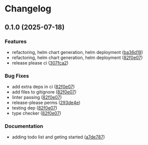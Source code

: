 # Changelog

## 0.1.0 (2025-07-18)


### Features

* refactoring, helm chart generation, helm deployment ([ba36d19](https://github.com/zrross11/boatmcp/commit/ba36d1901e2d4000840c352fc490d2d3bfc80917))
* refactoring, helm chart generation, helm deployment ([82f0e07](https://github.com/zrross11/boatmcp/commit/82f0e07318636496c77912540f8ba1e86b689c5a))
* release please ci ([307fca2](https://github.com/zrross11/boatmcp/commit/307fca20354bc5ba64853c2d97024e1f61c2db57))


### Bug Fixes

* add extra deps in ci ([82f0e07](https://github.com/zrross11/boatmcp/commit/82f0e07318636496c77912540f8ba1e86b689c5a))
* add files to gitignore ([82f0e07](https://github.com/zrross11/boatmcp/commit/82f0e07318636496c77912540f8ba1e86b689c5a))
* linter passing ([82f0e07](https://github.com/zrross11/boatmcp/commit/82f0e07318636496c77912540f8ba1e86b689c5a))
* release-please perms ([293de4e](https://github.com/zrross11/boatmcp/commit/293de4e8b6d892180e5face792259cdcdceba751))
* testing dep ([82f0e07](https://github.com/zrross11/boatmcp/commit/82f0e07318636496c77912540f8ba1e86b689c5a))
* type checker ([82f0e07](https://github.com/zrross11/boatmcp/commit/82f0e07318636496c77912540f8ba1e86b689c5a))


### Documentation

* adding todo list and geting started ([a7de787](https://github.com/zrross11/boatmcp/commit/a7de787982a2e1576f2f6de12180e71ea632306d))
